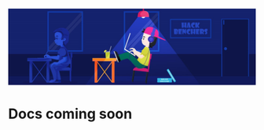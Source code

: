 ![alt text](https://raw.githubusercontent.com/jnsougata/jnsougata/main/src/banner.jpg)
# Docs coming soon
